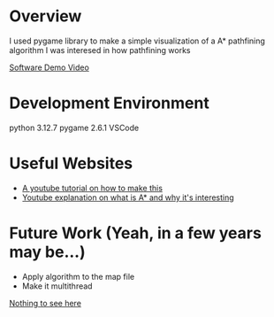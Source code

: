 # Overview
I used pygame library to make a simple visualization of a A* pathfining algorithm
I was interesed in how pathfining works

[Software Demo Video](https://youtu.be/B4sA7FsBzBw)

# Development Environment
python 3.12.7
pygame 2.6.1
VSCode 

# Useful Websites

* [A youtube tutorial on how to make this](https://www.youtube.com/watch?v=JtiK0DOeI4A&t=3453s)
* [Youtube explanation on what is A* and why it's interesting](https://www.youtube.com/watch?v=A60q6dcoCjw)

# Future Work (Yeah, in a few years may be...)

* Apply algorithm to the map file
* Make it multithread
  
[Nothing to see here ](https://youtu.be/B4sA7FsBzBw)
